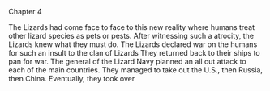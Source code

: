 Chapter 4

The Lizards had come face to face to this new reality where humans treat other lizard species as pets or pests.
After witnessing such a atrocity, the Lizards knew what they must do.
The Lizards declared war on the humans for such an insult to the clan of Lizards
They returned back to their ships to pan for war.
The general of the Lizard Navy planned an all out attack to each of the main countries.
They managed to take out the U.S., then Russia, then China.
Eventually, they took over  
